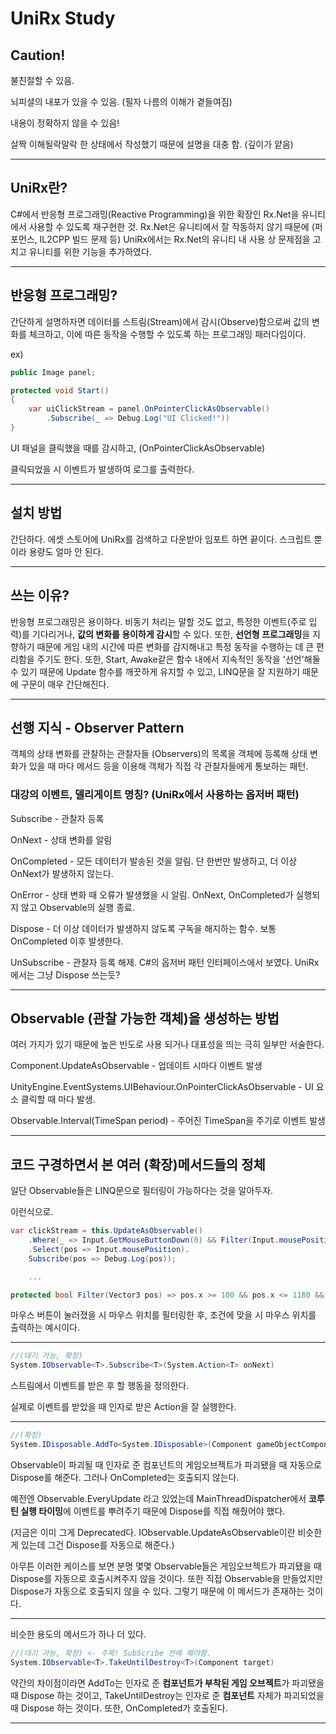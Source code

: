 # UniRx Study

## Caution!
불친절할 수 있음.

뇌피셜의 내포가 있을 수 있음. (필자 나름의 이해가 곁들여짐)

내용이 정확하지 않을 수 있음!

살짝 이해될락말락 한 상태에서 작성했기 때문에 설명을 대충 함. (깊이가 얕음)

---

## UniRx란?
C#에서 반응형 프로그래밍(Reactive Programming)을 위한 확장인 Rx.Net을 유니티에서 사용할 수 있도록 재구현한 것. Rx.Net은 유니티에서 잘 작동하지 않기 때문에 (퍼포먼스, IL2CPP 빌드 문제 등) UniRx에서는 Rx.Net의 유니티 내 사용 상 문제점을 고치고 유니티를 위한 기능을 추가하였다.

---

## 반응형 프로그래밍?

간단하게 설명하자면 데이터를 스트림(Stream)에서 감시(Observe)함으로써 값의 변화를 체크하고, 이에 따른 동작을 수행할 수 있도록 하는 프로그래밍 패러다임이다.

ex)

```cs
public Image panel;

protected void Start()
{
	var uiClickStream = panel.OnPointerClickAsObservable()
		.Subscribe(_ => Debug.Log("UI Clicked!"))
}
```

UI 패널을 클릭했을 때를 감시하고, (OnPointerClickAsObservable)

클릭되었을 시 이벤트가 발생하여 로그를 출력한다.

---

## 설치 방법

간단하다. 에셋 스토어에 UniRx를 검색하고 다운받아 임포트 하면 끝이다. 스크립트 뿐이라 용량도 얼마 안 된다.

---

## 쓰는 이유?

반응형 프로그래밍은 용이하다. 비동기 처리는 말할 것도 없고, 특정한 이벤트(주로 입력)를 기다리거나, **값의 변화를 용이하게 감시**할 수 있다. 또한, **선언형 프로그래밍**을 지향하기 때문에 게임 내의 시간에 따른 변화를 감지해내고 특정 동작을 수행하는 데 큰 편리함을 주기도 한다. 또한, Start, Awake같은 함수 내에서 지속적인 동작을 '선언'해둘 수 있기 때문에 Update 함수를 깨끗하게 유지할 수 있고, LINQ문을 잘 지원하기 때문에 구문이 매우 간단해진다.

---
## 선행 지식 - Observer Pattern

객체의 상태 변화를 관찰하는 관찰자들 (Observers)의 목록을 객체에 등록해 상태 변화가 있을 때 마다 메서드 등을 이용해 객체가 직접 각 관찰자들에게 통보하는 패턴.

### 대강의 이벤트, 델리게이트 명칭? (UniRx에서 사용하는 옵저버 패턴)

Subscribe - 관찰자 등록

OnNext - 상태 변화를 알림

OnCompleted - 모든 데이터가 발송된 것을 알림. 단 한번만 발생하고, 더 이상 OnNext가 발생하지 않는다.

OnError - 상태 변화 때 오류가 발생했을 시 알림. OnNext, OnCompleted가 실행되지 않고 Observable의 실행 종료.

Dispose - 더 이상 데이터가 발생하지 않도록 구독을 해지하는 함수. 보통 OnCompleted 이후 발생한다.

UnSubscribe - 관찰자 등록 해제. C#의 옵저버 패턴 인터페이스에서 보였다. UniRx에서는 그냥 Dispose 쓰는듯?

---

## Observable (관찰 가능한 객체)을 생성하는 방법

여러 가지가 있기 때문에 높은 빈도로 사용 되거나 대표성을 띄는 극히 일부만 서술한다.

Component.UpdateAsObservable - 업데이트 시마다 이벤트 발생

UnityEngine.EventSystems.UIBehaviour.OnPointerClickAsObservable - UI 요소 클릭할 때 마다 발생.

Observable.Interval(TimeSpan period) - 주어진 TimeSpan을 주기로 이벤트 발생

---

## 코드 구경하면서 본 여러 (확장)메서드들의 정체

일단 Observable들은 LINQ문으로 필터링이 가능하다는 것을 알아두자.

이런식으로.

```cs
var clickStream = this.UpdateAsObservable()
	.Where(_ => Input.GetMouseButtonDown(0) && Filter(Input.mousePosition))
	.Select(pos => Input.mousePosition).
	Subscribe(pos => Debug.Log(pos));

	...

protected bool Filter(Vector3 pos) => pos.x >= 100 && pos.x <= 1180 && pos.y >= 100 && pos.y <= 620;
```

마우스 버튼이 눌러졌을 시 마우스 위치를 필터링한 후, 조건에 맞을 시 마우스 위치를 출력하는 예시이다.

---

```cs
//(대기 가능, 확장)
System.IObservable<T>.Subscribe<T>(System.Action<T> onNext)
```
스트림에서 이벤트를 받은 후 할 행동을 정의한다.

실제로 이벤트를 받았을 때 인자로 받은 Action을 잘 실행한다.

---

```cs
//(확장)
System.IDisposable.AddTo<System.IDisposable>(Component gameObjectComponent)
```
Observable이 파괴될 때 인자로 준 컴포넌트의 게임오브젝트가 파괴됐을 때 자동으로 Dispose를 해준다. 그러나 OnCompleted는 호출되지 않는다.

예전엔 Observable.EveryUpdate 라고 있었는데 MainThreadDispatcher에서 **코루틴 실행 타이밍**에 이벤트를 뿌려주기 때문에 Dispose를 직접 해줬어야 했다.

(지금은 이미 그게 Deprecated다. IObservable<T>.UpdateAsObservable이란 비슷한 게 있는데 그건 Dispose를 자동으로 해준다.)

아무튼 이러한 케이스를 보면 분명 몇몇 Observable들은 게임오브젝트가 파괴됐을 때 Dispose를 자동으로 호출시켜주지 않을 것이다. 또한 직접 Observable을 만들었지만 Dispose가 자동으로 호출되지 않을 수 있다. 그렇기 때문에 이 메서드가 존재하는 것이다.

---

비슷한 용도의 메서드가 하나 더 있다.

```cs
//(대기 가능, 확장) <- 주목! SubScribe 전에 해야함.
System.IObservable<T>.TakeUntilDestroy<T>(Component target)
```

약간의 차이점이라면 AddTo는 인자로 준 **컴포넌트가 부착된 게임 오브젝트**가 파괴됐을 때 Dispose 하는 것이고, TakeUntilDestroy는 인자로 준 **컴포넌트** 자체가 파괴되었을 때 Dispose 하는 것이다. 또한, OnCompleted가 호출된다.

---